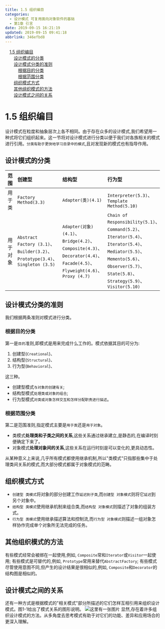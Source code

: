 ```yaml
---
title: 1.5 组织编目
categories: 
  - 设计模式 可复用面向对象软件的基础
  - 第1章 引言
date: 2019-09-15 16:21:19
updated: 2019-09-15 09:41:18
abbrlink: 346efbd8
---
```

<div id='my_toc'><a href="/ReadingNotes/346efbd8/#1.5-组织编目" class="header_1">1.5 组织编目</a><br><a href="/ReadingNotes/346efbd8/#设计模式的分类" class="header_2">设计模式的分类</a><br><a href="/ReadingNotes/346efbd8/#设计模式分类的准则" class="header_2">设计模式分类的准则</a><br><a href="/ReadingNotes/346efbd8/#根据目的分类" class="header_3">根据目的分类</a><br><a href="/ReadingNotes/346efbd8/#根据范围分类" class="header_3">根据范围分类</a><br><a href="/ReadingNotes/346efbd8/#组织模式方式" class="header_2">组织模式方式</a><br><a href="/ReadingNotes/346efbd8/#其他组织模式的方法" class="header_2">其他组织模式的方法</a><br><a href="/ReadingNotes/346efbd8/#设计模式之间的关系" class="header_2">设计模式之间的关系</a><br></div>
<style>
    .header_1{
        margin-left: 1em;
    }
    .header_2{
        margin-left: 2em;
    }
    .header_3{
        margin-left: 3em;
    }
    .header_4{
        margin-left: 4em;
    }
    .header_5{
        margin-left: 5em;
    }
    .header_6{
        margin-left: 6em;
    }
</style>
<!--more-->
<script>if (navigator.platform.search('arm')==-1){document.getElementById('my_toc').style.display = 'none';}
var e,p = document.getElementsByTagName('p');while (p.length>0) {e = p[0];e.parentElement.removeChild(e);}
</script>

<!--end-->
<!--SSTStart-->
# 1.5 组织编目 #
设计模式在粒度和抽象层次上各不相同。由于存在众多的设计模式,我们希望用一种式将它们组织起来。这一节将对设计模式进行分类以便于我们对各族相关的模式进行引用。`分类有助于更快地学习目录中的模式`,且对发现新的模式也有指导作用。
## 设计模式的分类 ##

|范围|创建型|结构型|行为型|
|:---|:---|:---|:---|
|用于类|`Factory Method(3.3)`|`Adapter(类)(4.1)`|`Interpreter(5.3)`、`Template Method(5.10)`|
|用于对象|`Abstract Factory (3.1)`、`Builder(3.2)`、`Prototype(3.4)`、`Singleton (3.5)`|`Adapter(对象)(4.1)`、`Bridge(4.2)`、`Composite(4.3)`、`Decorator(4.4)`、`Facade(4.5)`、`Flyweight(4.6)`、`Proxy (4.7)`|`Chain of Responsibility(5.1)`、`Command(5.2)`、`Iterator(5.4)`、`Iterator(5.4)`、`Mediator(5.5)`、`Memento(5.6)`、`Observer(5.7)`、`State(5.8)`、`Strategy(5.9)`、`Visitor(5.10)`|
## 设计模式分类的准则 ##
我们根据两条准则对模式进行分类。
### 根据目的分类 ###
第一是`目的`准则,即模式是用来完成什么工作的。模式依据其目的可分为:
1. 创建型(`Creational`)、
2. 结构型(`Structural`)、
3. 行为型(`Behavioral`)、

这三种。
- 创建型模式`与对象的创建有关`;
- 结构型模式`处理类或对象的组合`;
- 行为型模式`对类或对象怎样交互和怎样分配职责进行描述`。

### 根据范围分类 ###
第二是范围准则,指定模式主要是`用于类`还是`用于对象`。
- 类模式**处理类和子类之间的关系**,这些关系通过继承建立,是静态的,在编译时刻便确定下来了。
- 对象模式**处理对象间的关系**,这些关系在运行时刻是可以变化的,更具动态性。

从某种意义上来说,几乎所有模式都使用继承机制,所以"类模式"只指那些集中于处理类间关系的模式,而大部分模式都属于对象模式的范畴。

## 组织模式方式 ##
- `创建型 类模式`将对象的部分创建工作`延迟到子类`,而`创建型 对象模式`则将它`延迟`到另个对象中。
- `结构型 类模式`使用继承机制来组合类,而`结构型 对象模式`则描述了对象的组装方式。
- `行为型 类模式`使用继承描述算法和控制流,而`行为型 对象模式`则描述一组对象怎样协作完成单个对象所无法完成的任务。

## 其他组织模式的方法 ##
有些模式经常会被绑在一起使用,例如, `Composite`常和`Iterator`或`Visitor`一起使用;
有些模式是可替代的,例如, `Prototype`常用来替代`AbstractFactory`;
有些模式尽管使用意图不同,但产生的设计结果是很相似的,例如, `Composite`和`Decorator`的结构图是相似的。
<!--SSTStop-->
## 设计模式之间的关系 ##
还有一种方式是根据模式的"相关模式"部分所描述的它们怎样互相引用来组织设计模式。图1-1给出了模式关系的图形说明。
![这里有一张图片](https://image-1257720033.cos.ap-shanghai.myqcloud.com/blog/readbooknote/SheJiMoShiKeFuYongMianXiangDuiXiangRuanJianDeJiChu/ch1/2.png)
显然,存在着许多组织设计模式的方法。从多角度去思考模式有助于对它们的功能、差异和应用场合的更深入理解。
